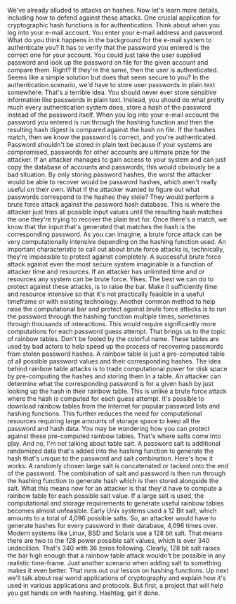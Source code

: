 We've already alluded to attacks on hashes. Now let's learn more details,
including how to defend against these attacks. One crucial application for
cryptographic hash functions is for authentication. Think about when you log
into your e-mail account. You enter your e-mail address and password. What do
you think happens in the background for the e-mail system to authenticate you?
It has to verify that the password you entered is the correct one for your
account. You could just take the user supplied password and look up the password
on file for the given account and compare them. Right? If they're the same, then
the user is authenticated. Seems like a simple solution but does that seem
secure to you? In the authentication scenario, we'd have to store user passwords
in plain text somewhere. That's a terrible idea. You should never ever store
sensitive information like passwords in plain text. Instead, you should do what
pretty much every authentication system does, store a hash of the password
instead of the password itself. When you log into your e-mail account the
password you entered is run through the hashing function and then the resulting
hash digest is compared against the hash on file. If the hashes match, then we
know the password is correct, and you're authenticated. Password shouldn't be
stored in plain text because if your systems are compromised, passwords for
other accounts are ultimate prize for the attacker. If an attacker manages to
gain access to your system and can just copy the database of accounts and
passwords, this would obviously be a bad situation. By only storing password
hashes, the worst the attacker would be able to recover would be password
hashes, which aren't really useful on their own. What if the attacker wanted to
figure out what passwords correspond to the hashes they stole? They would
perform a brute force attack against the password hash database. This is where
the attacker just tries all possible input values until the resulting hash
matches the one they're trying to recover the plain text for. Once there's a
match, we know that the input that's generated that matches the hash is the
corresponding password. As you can imagine, a brute force attack can be very
computationally intensive depending on the hashing function used. An important
characteristic to call out about brute force attacks is, technically, they're
impossible to protect against completely. A successful brute force attack
against even the most secure system imaginable is a function of attacker time
and resources. If an attacker has unlimited time and or resources any system can
be brute force. Yikes. The best we can do to protect against these attacks, is
to raise the bar. Make it sufficiently time and resource intensive so that it's
not practically feasible in a useful timeframe or with existing technology.
Another common method to help raise the computational bar and protect against
brute force attacks is to run the password through the hashing function multiple
times, sometimes through thousands of interactions. This would require
significantly more computations for each password guess attempt. That brings us
to the topic of rainbow tables. Don't be fooled by the colorful name. These
tables are used by bad actors to help speed up the process of recovering
passwords from stolen password hashes. A rainbow table is just a pre-computed
table of all possible password values and their corresponding hashes. The idea
behind rainbow table attacks is to trade computational power for disk space by
pre-computing the hashes and storing them in a table. An attacker can determine
what the corresponding password is for a given hash by just looking up the hash
in their rainbow table. This is unlike a brute force attack where the hash is
computed for each guess attempt. It's possible to download rainbow tables from
the internet for popular password lists and hashing functions. This further
reduces the need for computational resources requiring large amounts of storage
space to keep all the password and hash data. You may be wondering how you can
protect against these pre-computed rainbow tables. That's where salts come into
play. And no, I'm not talking about table salt. A password salt is additional
randomized data that's added into the hashing function to generate the hash
that's unique to the password and salt combination. Here's how it works. A
randomly chosen large salt is concatenated or tacked onto the end of the
password. The combination of salt and password is then run through the hashing
function to generate hash which is then stored alongside the salt. What this
means now for an attacker is that they'd have to compute a rainbow table for
each possible salt value. If a large salt is used, the computational and storage
requirements to generate useful rainbow tables becomes almost unfeasible. Early
Unix systems used a 12 Bit salt, which amounts to a total of 4,096 possible
salts. So, an attacker would have to generate hashes for every password in their
database, 4,096 times over. Modern systems like Linux, BSD and Solaris use a 128
bit salt. That means there are two to the 128 power possible salt values, which
is over 340 undecillion. That's 340 with 36 zeros following. Clearly, 128 bit
salt raises the bar high enough that a rainbow table attack wouldn't be possible
in any realistic time-frame. Just another scenario when adding salt to something
makes it even better. That runs out our lesson on hashing functions. Up next
we'll talk about real world applications of cryptography and explain how it's
used in various applications and protocols. But first, a project that will help
you get hands on with hashing. Hashtag, get it done.